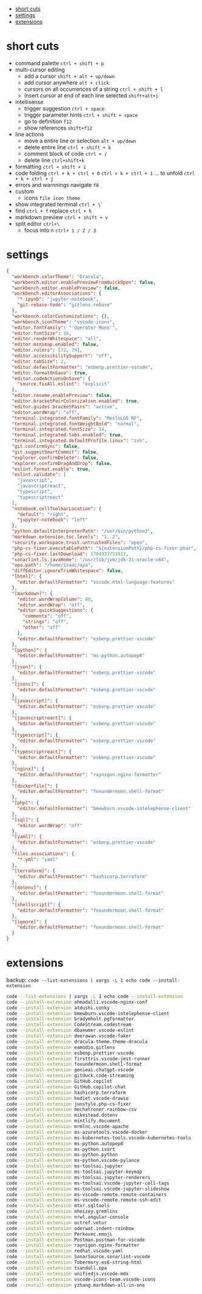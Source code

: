 - [short cuts](#short-cuts)
- [settings](#settings)
- [extensions](#extensions)

# short cuts

- command palette `ctrl + shift + p`
- multi-cursor editing
  - add a cursor `shift + alt + up/down`
  - add cursor anywhere `alt + click`
  - cursors on all occurrences of a string `ctrl + shift + l`
  - insert cursor at end of each line selected `shift+alt+i`
- intellisense
  - trigger suggestion `ctrl + space`
  - trigger parameter hints `ctrl + shift + space`
  - go to definition `f12`
  - show references `shift+f12`
- line actions
  - move a entire line or selection `alt + up/down`
  - delete entire line `ctrl + shift + k`
  - comment block of code `ctrl + /`
  - delete line `ctrl+shift+k`
- formatting `ctrl + shift + i`
- code folding `ctrl + k + ctrl + 0` `ctrl + k + ctrl + 1` ... to unfold `ctrl + k + ctrl + j`
- errors and warnnings navigate `f8`
- custom
  - icons `file icon theme`
- show integrated terminal `` ctrl + \`  ``
- find `ctrl + f` replace `ctrl + h`
- markdown preview `ctrl + shift + v`
- split editor `ctrl+\`
  - focus into n `ctrl+ 1 / 2 / 3`

# settings

```json
{
  "workbench.colorTheme": "Dracula",
  "workbench.editor.enablePreviewFromQuickOpen": false,
  "workbench.editor.enablePreview": false,
  "workbench.editorAssociations": {
    "*.ipynb": "jupyter-notebook",
    "git-rebase-todo": "gitlens.rebase"
  },
  "workbench.colorCustomizations": {},
  "workbench.iconTheme": "vscode-icons",
  "editor.fontFamily": "'Operator Mono'",
  "editor.fontSize": 16,
  "editor.renderWhitespace": "all",
  "editor.minimap.enabled": false,
  "editor.rulers": [72, 79],
  "editor.accessibilitySupport": "off",
  "editor.tabSize": 2,
  "editor.defaultFormatter": "esbenp.prettier-vscode",
  "editor.formatOnSave": true,
  "editor.codeActionsOnSave": {
    "source.fixAll.eslint": "explicit"
  },
  "editor.rename.enablePreview": false,
  "editor.bracketPairColorization.enabled": true,
  "editor.guides.bracketPairs": "active",
  "editor.wordWrap": "off",
  "terminal.integrated.fontFamily": "MesloLGS NF",
  "terminal.integrated.fontWeightBold": "normal",
  "terminal.integrated.fontSize": 14,
  "terminal.integrated.tabs.enabled": true,
  "terminal.integrated.defaultProfile.linux": "zsh",
  "git.confirmSync": false,
  "git.suggestSmartCommit": false,
  "explorer.confirmDelete": false,
  "explorer.confirmDragAndDrop": false,
  "eslint.format.enable": true,
  "eslint.validate": [
    "javascript",
    "javascriptreact",
    "typescript",
    "typescriptreact"
  ],
  "notebook.cellToolbarLocation": {
    "default": "right",
    "jupyter-notebook": "left"
  },
  "python.defaultInterpreterPath": "/usr/bin/python3",
  "markdown.extension.toc.levels": "1..2",
  "security.workspace.trust.untrustedFiles": "open",
  "php-cs-fixer.executablePath": "${extensionPath}/php-cs-fixer.phar",
  "php-cs-fixer.lastDownload": 1704933751917,
  "sonarlint.ls.javaHome": "/usr/lib/jvm/jdk-21-oracle-x64",
  "opa.path": "/home/isaac/opa",
  "diffEditor.ignoreTrimWhitespace": false,
  "[html]": {
    "editor.defaultFormatter": "vscode.html-language-features"
  },
  "[markdown]": {
    "editor.wordWrapColumn": 80,
    "editor.wordWrap": "off",
    "editor.quickSuggestions": {
      "comments": "off",
      "strings": "off",
      "other": "off"
    },
    "editor.defaultFormatter": "esbenp.prettier-vscode"
  },
  "[python]": {
    "editor.defaultFormatter": "ms-python.autopep8"
  },
  "[json]": {
    "editor.defaultFormatter": "esbenp.prettier-vscode"
  },
  "[jsonc]": {
    "editor.defaultFormatter": "esbenp.prettier-vscode"
  },
  "[javascript]": {
    "editor.defaultFormatter": "esbenp.prettier-vscode"
  },
  "[javascriptreact]": {
    "editor.defaultFormatter": "esbenp.prettier-vscode"
  },
  "[typescript]": {
    "editor.defaultFormatter": "esbenp.prettier-vscode"
  },
  "[typescriptreact]": {
    "editor.defaultFormatter": "esbenp.prettier-vscode"
  },
  "[nginx]": {
    "editor.defaultFormatter": "raynigon.nginx-formatter"
  },
  "[dockerfile]": {
    "editor.defaultFormatter": "foxundermoon.shell-format"
  },
  "[php]": {
    "editor.defaultFormatter": "bmewburn.vscode-intelephense-client"
  },
  "[sql]": {
    "editor.wordWrap": "off"
  },
  "[yaml]": {
    "editor.defaultFormatter": "esbenp.prettier-vscode"
  },
  "files.associations": {
    "*.yml": "yaml"
  },
  "[terraform]": {
    "editor.defaultFormatter": "hashicorp.terraform"
  },
  "[dotenv]": {
    "editor.defaultFormatter": "foxundermoon.shell-format"
  },
  "[shellscript]": {
    "editor.defaultFormatter": "foxundermoon.shell-format"
  },
  "[ignore]": {
    "editor.defaultFormatter": "foxundermoon.shell-format"
  }
}
```

# extensions

backup: `code --list-extensions | xargs -L 1 echo code --install-extension`

```sh
code --list-extensions | xargs -L 1 echo code --install-extension
code --install-extension ahmadalli.vscode-nginx-conf
code --install-extension atdushi.conky
code --install-extension bmewburn.vscode-intelephense-client
code --install-extension bradymholt.pgformatter
code --install-extension CodeStream.codestream
code --install-extension dbaeumer.vscode-eslint
code --install-extension deerawan.vscode-faker
code --install-extension dracula-theme.theme-dracula
code --install-extension eamodio.gitlens
code --install-extension esbenp.prettier-vscode
code --install-extension firsttris.vscode-jest-runner
code --install-extension foxundermoon.shell-format
code --install-extension genieai.chatgpt-vscode
code --install-extension gitduck.code-streaming
code --install-extension GitHub.copilot
code --install-extension GitHub.copilot-chat
code --install-extension hashicorp.terraform
code --install-extension hediet.vscode-drawio
code --install-extension junstyle.php-cs-fixer
code --install-extension mechatroner.rainbow-csv
code --install-extension mikestead.dotenv
code --install-extension mintlify.document
code --install-extension mrmlnc.vscode-apache
code --install-extension ms-azuretools.vscode-docker
code --install-extension ms-kubernetes-tools.vscode-kubernetes-tools
code --install-extension ms-python.autopep8
code --install-extension ms-python.isort
code --install-extension ms-python.python
code --install-extension ms-python.vscode-pylance
code --install-extension ms-toolsai.jupyter
code --install-extension ms-toolsai.jupyter-keymap
code --install-extension ms-toolsai.jupyter-renderers
code --install-extension ms-toolsai.vscode-jupyter-cell-tags
code --install-extension ms-toolsai.vscode-jupyter-slideshow
code --install-extension ms-vscode-remote.remote-containers
code --install-extension ms-vscode-remote.remote-ssh-edit
code --install-extension mtxr.sqltools
code --install-extension nhoizey.gremlins
code --install-extension nrwl.angular-console
code --install-extension octref.vetur
code --install-extension oderwat.indent-rainbow
code --install-extension Perkovec.emoji
code --install-extension Postman.postman-for-vscode
code --install-extension raynigon.nginx-formatter
code --install-extension redhat.vscode-yaml
code --install-extension SonarSource.sonarlint-vscode
code --install-extension Tobermory.es6-string-html
code --install-extension tsandall.opa
code --install-extension unifiedjs.vscode-mdx
code --install-extension vscode-icons-team.vscode-icons
code --install-extension yzhang.markdown-all-in-one
```
